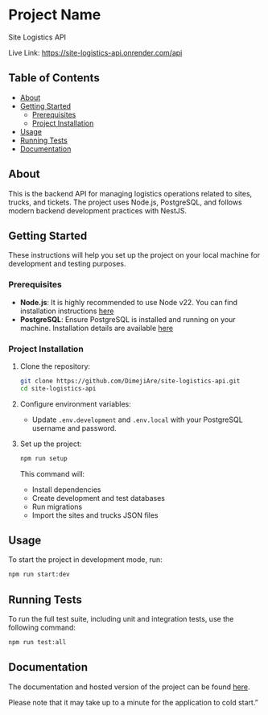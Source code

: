 # Project Name

Site Logistics API

Live Link: https://site-logistics-api.onrender.com/api

## Table of Contents

- [About](#about)
- [Getting Started](#getting-started)
  - [Prerequisites](#prerequisites)
  - [Project Installation](#project-installation)
- [Usage](#usage)
- [Running Tests](#running-tests)
- [Documentation](#documentation)

## About

This is the backend API for managing logistics operations related to sites, trucks, and tickets. The project uses Node.js, PostgreSQL, and follows modern backend development practices with NestJS.

## Getting Started

These instructions will help you set up the project on your local machine for development and testing purposes.

### Prerequisites

- **Node.js**: It is highly recommended to use Node v22. You can find installation instructions [here](https://nodejs.org/en/download/package-manager)
- **PostgreSQL**: Ensure PostgreSQL is installed and running on your machine. Installation details are available [here](https://www.postgresql.org/download/)

### Project Installation

1. Clone the repository:
   ```bash
   git clone https://github.com/DimejiAre/site-logistics-api.git
   cd site-logistics-api
   ```

2. Configure environment variables:
   - Update `.env.development` and `.env.local` with your PostgreSQL username and password.

3. Set up the project:
   ```bash
   npm run setup
   ```
   This command will:
   - Install dependencies
   - Create development and test databases
   - Run migrations
   - Import the sites and trucks JSON files

## Usage

To start the project in development mode, run: 
   ```bash
   npm run start:dev
   ```

## Running Tests

To run the full test suite, including unit and integration tests, use the following command:
   ```bash
   npm run test:all
   ```

## Documentation

The documentation and hosted version of the project can be found [here](https://site-logistics-api.onrender.com/api).

Please note that it may take up to a minute for the application to cold start.”
